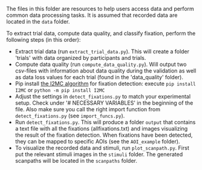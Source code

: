 The files in this folder are resources to help users access data and perform common data processing tasks. It is assumed that recorded data are located in the `data` folder.

To extract trial data, compute data quality, and classify fixation, perform the following steps (in this order):
* Extract trial data (run `extract_trial_data.py`). This will create a folder 'trials' with data organized by participants and trials.
* Compute data quality (run `compute_data_quality.py`). Will output two csv-files with information about data quality during the validation as well as data loss values for each trial (found in the 'data_quality' folder).
* Pip install [the I2MC algorithm](https://github.com/dcnieho/I2MC_Python) for fixation detection: execute `pip install I2MC` or `python -m pip install I2MC`
* Adjust the settings in `detect_fixations.py` to match your experimental setup. Check under '# NECESSARY VARIABLES' in the beginning of the file. Also make sure you call the right import function from `detect_fixations.py` (see `import_funcs.py`).
* Run `detect_fixations.py`. This will produce a folder `output` that contains a text file with all the fixations (allfixations.txt) and images visualizing the result of the fixation detection. When fixations have been detected, they can be mapped to specific AOIs (see the `AOI_example` folder).
* To visualize the recorded data and stimuli, run `plot_scanpath.py`. First put the relevant stimuli images in the `stimuli` folder. The generated scanpaths will be located in the `scanpaths` folder.
